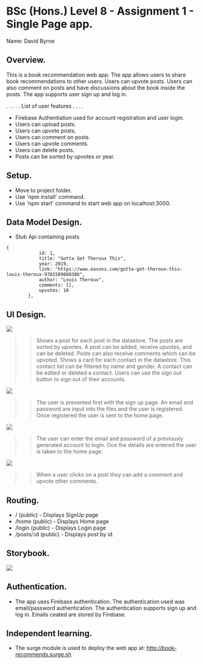 # BSc (Hons.) Level 8 - Assignment 1 - Single Page app.

Name: David Byrne

## Overview.

This is a book recommendation web app. The app allows users to share book recommendations to other users. Users can upvote posts. Users can also comment on posts and have discussions about the book inside the posts. The app supports user sign up and log in. 

. . . . . List of user features  . . . .

- Firebase Authentiation used for account registration and user login.
- Users can upload posts.
- Users can upvote posts.
- Users can comment on posts.
- Users can upvote comments.
- Users can delete posts.
- Posts can be sorted by upvotes or year.

## Setup.

- Move to project folder.
- Use 'npm install' command.
- Use 'npm start' command to start web app on localhost:3000.

## Data Model Design.

- Stub Api containing posts

~~~
{
            id: 1,
            title: "Gotta Get Theroux This",
            year: 2019,
            link: "https://www.easons.com/gotta-get-theroux-this-louis-theroux-9781509880386",
            author: "Louis Theroux",
            comments: [],
            upvotes: 10
        },
~~~

## UI Design.

![][main]

>> Shows a post for each post in the datastore. The posts are sorted by upvotes. A post can be added, receive upvotes, and can be deleted. Posts can also receive comments which can be upvoted. Shows a card for each contact in the datastore. This contact list can be filtered by name and gender. A contact can be edited or deleted a contact. Users can use the sign out button to sign out of their accounts.

![][detailsSignup]

>> The user is presented first with the sign up page. An email and password are input into the files and the user is registered. Once registered the user is sent to the home page.

![][detailsLogin]

>> The user can enter the email and password of a previously generated account to login. Oce the details are entered the user is taken to the home page.

![][detailsPostComment]

>> When a user clicks on a post they can add a comment and upvote other comments.

## Routing.

- / (public) - Displays SignUp page
- /home (public) - Displays Home page 
- /login (public) - Displays Login page
- /posts/:id (public) - Displays post by id.

## Storybook.

![][stories]

## Authentication.

- The app uses Firebase authentication. The authentication used was email/password authentication. The authentication supports sign up and log in. Emails ceated are stored by Firebase.

## Independent learning.

- The surge module is used to deploy the web app at: http://book-recommends.surge.sh

[main]: ./img/main.png
[detailsSignup]: ./img/detailsSignup.png
[detailsLogin]: ./img/detailsLogin.png
[detailsPostComment]: ./img/detailsPostComment.png
[stories]: ./img/stories.png
